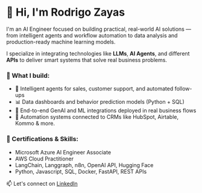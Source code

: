 # 👋 Hi, I'm Rodrigo Zayas

I'm an AI Engineer focused on building practical, real-world AI solutions — from intelligent agents and workflow automation to data analysis and production-ready machine learning models.

I specialize in integrating technologies like **LLMs**, **AI Agents**, and different **APIs** to deliver smart systems that solve real business problems.

### 💼 What I build:
- 🤖 Intelligent agents for sales, customer support, and automated follow-ups
- 📊 Data dashboards and behavior prediction models (Python + SQL)
- 🧠 End-to-end GenAI and ML integrations deployed in real business flows
- 🔗 Automation systems connected to CRMs like HubSpot, Airtable, Kommo & more.

### 🚀 Certifications & Skills:
- Microsoft Azure AI Engineer Associate 
- AWS Cloud Practitioner 
- LangChain, Langgraph, n8n,  OpenAI API, Hugging Face
- Python, Javascript, SQL, Docker, FastAPI, REST APIs
 
📫 Let's connect on [LinkedIn](https://www.linkedin.com/in/rodrigo-zayas-03a0a9299/)

